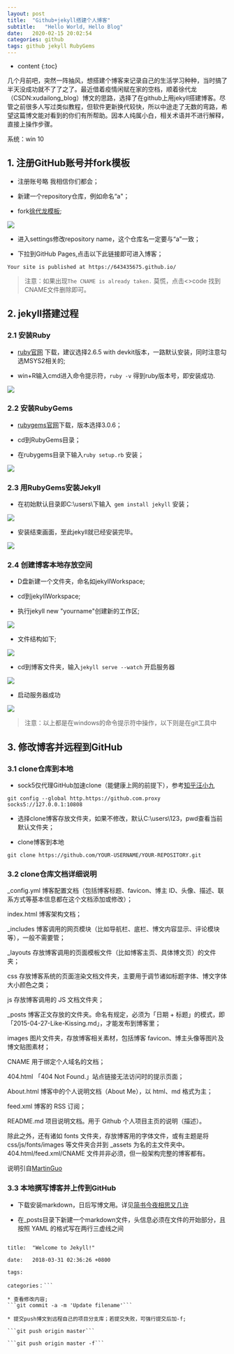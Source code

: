 ```yaml
---
layout: post
title:  "Github+jekyll搭建个人博客"
subtitle:   "Hello World, Hello Blog"
date:   2020-02-15 20:02:54
categories: github
tags: github jekyll RubyGems
---
```


* content
{:toc}

几个月前吧，突然一阵抽风，想搭建个博客来记录自己的生活学习种种，当时搞了半天没成功就不了了之了。最近借着疫情闲赋在家的空档，顺着徐代龙（CSDN:xudailong_blog）博文的思路，选择了在github上用jekyll搭建博客。尽管之前很多人写过类似教程，但软件更新换代较快，所以中途走了无数的弯路，希望这篇博文能对看到的你们有所帮助。因本人纯属小白，相关术语并不进行解释，直接上操作步骤。


系统：win 10

## 1. 注册GitHub账号并fork模板

* 注册账号略 我相信你们都会；

* 新建一个repository仓库，例如命名“a"；

* fork[徐代龙模板](https://github.com/xudailong/xudailong.github.io);

![](http://ww4.sinaimg.cn/large/7011d6cfjw1f2ue0e393vj20cu00t748.jpg)

* 进入settings修改repository name，这个仓库名一定要与“a”一致；

* 下拉到GitHub Pages,点击以下此链接即可进入博客；

```Your site is published at https://643435675.github.io/```

>注意：如果出现```The CNAME is already taken.``` 莫慌，点击<>code 找到CNAME文件删除即可。


## 2. jekyll搭建过程

### 2.1 安装Ruby

* [ruby官网](https://rubyinstaller.org/downloads/) 下载，建议选择2.6.5 with devkit版本，一路默认安装，同时注意勾选MSYS2相关的;

* win+R输入cmd进入命令提示符，```ruby -v``` 得到ruby版本号，即安装成功.

![](http://ww4.sinaimg.cn/large/7011d6cfjw1f2ue0e393vj20cu00t748.jpg)

### 2.2 安装RubyGems

* [rubygems官网]( https://rubygems.org/pages/download  )下载，版本选择3.0.6； 

* cd到RubyGems目录；   

* 在rubygems目录下输入```ruby setup.rb``` 安装；   

![](http://ww1.sinaimg.cn/large/7011d6cfjw1f2ue1w8eqnj20bx00hglg.jpg)  

### 2.3 用RubyGems安装Jekyll

* 在初始默认目录即C:\users\下输入``` gem install jekyll``` 安装；   

![](http://ww4.sinaimg.cn/large/7011d6cfjw1f2ue2g2p3uj207x00ft8j.jpg)

* 安装结束画面，至此jekyll就已经安装完毕。

![](http://ww4.sinaimg.cn/large/7011d6cfjw1f2ue32drwhj20hv09xq5m.jpg)

### 2.4 创建博客本地存放空间

* D盘新建一个文件夹，命名如jekyllWorkspace;

* cd到jekyllWorkspace;   

* 执行jekyll new "yourname"创建新的工作区;   

![](http://ww3.sinaimg.cn/large/7011d6cfjw1f2ue3lt31nj20cj02nt8u.jpg)

* 文件结构如下;

![](http://ww1.sinaimg.cn/large/7011d6cfjw1f2ue3ujsybj20ek06wabh.jpg)

* cd到博客文件夹，输入```jekyll serve --watch``` 开启服务器   

![](http://ww1.sinaimg.cn/large/7011d6cfjw1f2ue47y9lgj20ao00f0sl.jpg)

* 启动服务器成功

![](http://ww4.sinaimg.cn/large/7011d6cfjw1f2ue4v42koj20g505bdgy.jpg)


>注意：以上都是在windows的命令提示符中操作，以下则是在git工具中


## 3. 修改博客并远程到GitHub

### 3.1 clone仓库到本地

* sock5仅代理GitHub加速clone（能健康上网的前提下），参考[知乎汪小九](https://www.zhihu.com/question/27159393)

```git config --global http.https://github.com.proxy socks5://127.0.0.1:10808```

* 选择clone博客存放文件夹，如果不修改，默认C:\users\123，pwd查看当前默认文件夹；

* clone博客到本地

```git clone https://github.com/YOUR-USERNAME/YOUR-REPOSITORY.git``` 


### 3.2 clone仓库文档详细说明

_config.yml 博客配置文档（包括博客标题、favicon、博主 ID、头像、描述、联系方式等基本信息都在这个文档添加或修改）；

index.html 博客架构文档；

_includes 博客调用的网页模块（比如导航栏、底栏、博文内容显示、评论模块等），一般不需要管；

_layouts 存放博客调用的页面模板文件（比如博客主页、具体博文页）的文件夹；

css 存放博客系统的页面渲染文档文件夹，主要用于调节诸如标题字体、博文字体大小颜色之类；

js 存放博客调用的 JS 文档文件夹；

_posts 博客正文存放的文件夹。命名有规定，必须为「日期 + 标题」的模式，即「2015-04-27-Like-Kissing.md」，才能发布到博客里；

images 图片文件夹，存放博客相关素材，包括博客 favicon、博主头像等图片及博文贴图素材；

CNAME 用于绑定个人域名的文档；

404.html 「404 Not Found.」站点链接无法访问时的提示页面；

About.html 博客中的个人说明文档（About Me），以 html、md 格式为主；

feed.xml 博客的 RSS 订阅；

README.md 项目说明文档。用于 Github 个人项目主页的说明（描述）。

除此之外，还有诸如 fonts 文件夹，存放博客用的字体文件，或有主题是将 css/js/fonts/images 等文件夹合并到 _assets 为名的主文件夹中。404.html/feed.xml/CNAME 文件并非必须，但一般架构完整的博客都有。

说明引自[MartinGuo](https://martinguo.github.io/blog/2015/10/19/Build-Your-First-GitHub-Pages-Blog/)

### 3.3 本地撰写博客并上传到GitHub

* 下载安装markdown，日后写博文用。详见[简书今夜相思又几许](https://www.jianshu.com/p/5604996dcdbb)

* 在_posts目录下新建一个markdown文件，头信息必须在文件的开始部分，且按照 YAML 的格式写在两行三虚线之间


```layout: post

title:  "Welcome to Jekyll!"

date:   2018-03-31 02:36:26 +0800

tags:

categories：```

* 查看修改内容; 
```git commit -a -m 'Update filename'```

* 提交push博文到远程自己的项目分支库；若提交失败，可强行提交后加-f;

```git push origin master```

```git push origin master -f```


